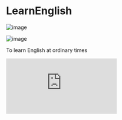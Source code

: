 LearnEnglish
============
![image](https://github.com/xhzengAIB/LearnEnglish/raw/master/Screenshots/MessageDisplayKitExample.gif)

![image](https://github.com/xhzengAIB/LearnEnglish/raw/master/Screenshots/MessageTableViewBug.gif)


To learn English at ordinary times

![English](http://www.hrexam.com/methods1.htm)
